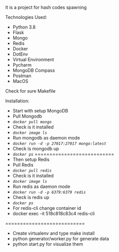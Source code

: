 It is a project for hash codes spawning 

Technologies Used:
- Python 3.8
- Flask
- Mongo
- Redis
- Docker
- DotEnv
- Virtual Environment
- Pycharm
- MongoDB Compass
- Postman
- MacOS


Check for sure Makefile


Installation:
- Start with setup MongoDB
- Pull Mongodb 
- _`docker pull mongo`_
- Check is it installed
- _`docker image ls`_
- Run mongodb as daemon mode
- _`docker run -d -p 27017:27017 mongo:latest`_
- Check is mongodb up
- _`docker ps`_
===========================
- Then setup Redis
- Pull Redis 
- _`docker pull redis`_
- Check is it installed
- _`docker image ls`_
- Run redis as daemon mode
- _`docker run -d -p 6379:6379 redis`_
- Check is redis up
- _`docker ps`_
- For redis-cli change container id
- docker exec -it 518c818c83c4 redis-cli

===========================
- Create virtualenv and type make install
- python generator/worker.py for generate data
- python start.py for visualize them
